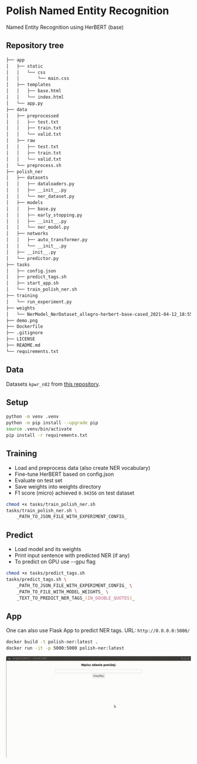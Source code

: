 # Polish Named Entity Recognition

Named Entity Recognition using HerBERT (base)

## Repository tree
```zsh
├── app
│   ├── static
│   │   └── css
│   │       └── main.css
│   ├── templates
│   │   ├── base.html
│   │   └── index.html
│   └── app.py
├── data
│   ├── preprocessed
│   │   ├── test.txt
│   │   ├── train.txt
│   │   └── valid.txt
│   ├── raw
│   │   ├── test.txt
│   │   ├── train.txt
│   │   └── valid.txt
│   └── preprocess.sh
├── polish_ner
│   ├── datasets
│   │   ├── dataloaders.py
│   │   ├── __init__.py
│   │   └── ner_dataset.py
│   ├── models
│   │   ├── base.py
│   │   ├── early_stopping.py
│   │   ├── __init__.py
│   │   └── ner_model.py
│   ├── networks
│   │   ├── auto_transformer.py
│   │   └── __init__.py
│   ├── __init__.py
│   └── predictor.py
├── tasks
│   ├── config.json
│   ├── predict_tags.sh
│   ├── start_app.sh
│   └── train_polish_ner.sh
├── training
│   └── run_experiment.py
├── weights
│   └── NerModel_NerDataset_allegro-herbert-base-cased_2021-04-12_18:55_weights.pt
├── demo.png
├── Dockerfile
├── .gitignore
├── LICENSE
├── README.md
└── requirements.txt
```
## Data

Datasets `kpwr_n82` from [this repository](https://github.com/mczuk/xlm-roberta-ner/).

## Setup
```zsh
python -m venv .venv
python -m pip install --upgrade pip
source .venv/bin/activate
pip install -r requirements.txt
```
## Training

* Load and preprocess data (also create NER vocabulary)
* Fine-tune HerBERT based on config.json
* Evaluate on test set
* Save weights into weights directory
* F1 score (micro) achieved `0.94356` on test dataset
``` zsh
chmod +x tasks/train_polish_ner.sh
tasks/train_polish_ner.sh \
    _PATH_TO_JSON_FILE_WITH_EXPERIMENT_CONFIG_
```

## Predict
* Load model and its weights
* Print input sentence with predicted NER (if any)
* To predict on GPU use --gpu flag
```zsh
chmod +x tasks/predict_tags.sh
tasks/predict_tags.sh \
    _PATH_TO_JSON_FILE_WITH_EXPERIMENT_CONFIG_ \
    _PATH_TO_FILE_WITH_MODEL_WEIGHTS_ \
    _TEXT_TO_PREDICT_NER_TAGS_(IN_DOUBLE_QUOTES)_
```


## App

One can also use Flask App to predict NER tags.
URL: `http://0.0.0.0:5000/`
```zsh
docker build -t polish-ner:latest .
docker run -it -p 5000:5000 polish-ner:latest
```
![image](demo.gif)

